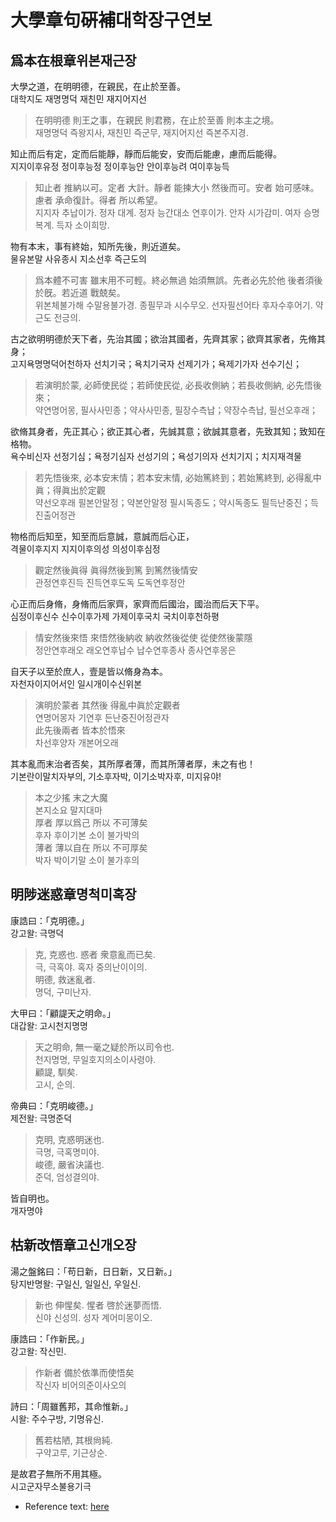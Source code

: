 # 大學章句硏補대학장구연보

## 爲本在根章위본재근장

大學之道，在明明德，在親民，在止於至善。  
대학지도 재명명덕 재친민 재지어지선  
> 在明明德 則王之事，在親民 則君務，在止於至善 則本主之境。  
> 재명명덕 즉왕지사, 재친민 즉군무, 재지어지선 즉본주지경.  

知止而后有定，定而后能靜，靜而后能安，安而后能慮，慮而后能得。  
지지이후유정 정이후능정 정이후능안 안이후능려 여이후능득  
> 知止者 推納以可。定者 大計。靜者 能揀大小 然後而可。安者 始可感味。慮者 承命復計。得者 所以希望。  
> 지지자 추납이가. 정자 대계. 정자 능간대소 연후이가. 안자 시가감미. 여자 승명복계. 득자 소이희망.  

物有本末，事有終始，知所先後，則近道矣。  
물유본말 사유종시 지소선후 즉근도의  
> 爲本體不可害 雖末用不可輕。終必無過 始須無誤。先者必先於他 後者須後於旣。若近道 戰兢矣。  
> 위본체불가해 수말용불가경. 종필무과 시수무오. 선자필선어타 후자수후어기. 약근도 전긍의.  

古之欲明明德於天下者，先治其國；欲治其國者，先齊其家；欲齊其家者，先脩其身；  
고지욕명명덕어천하자 선치기국；욕치기국자 선제기가；욕제기가자 선수기신；  
> 若演明於蒙, 必師使民從；若師使民從, 必長收側納；若長收側納, 必先悟後來；  
> 약연명어몽, 필사사민종；약사사민종, 필장수측납；약장수측납, 필선오후래；  

欲脩其身者，先正其心；欲正其心者，先誠其意；欲誠其意者，先致其知；致知在格物。  
욕수비신자 선정기심；욕정기심자 선성기의；욕성기의자 선치기지；치지재격물  
> 若先悟後來, 必本安末情；若本安末情, 必始篤終到；若始篤終到, 必得亂中眞；得眞出於定觀  
> 약선오후래 필본안말정；약본안말정 필시독종도；약시독종도 필득난중진；득진출어정관  

物格而后知至，知至而后意誠，意誠而后心正，  
격물이후지지 지지이후의성 의성이후심정  
> 觀定然後眞得 眞得然後到篤 到篤然後情安  
> 관정연후진득 진득연후도독 도독연후정안  

心正而后身脩，身脩而后家齊，家齊而后國治，國治而后天下平。  
심정이후신수 신수이후가제 가제이후국치 국치이후천하평  
> 情安然後來悟 來悟然後納收 納收然後從使 從使然後蒙隱  
> 정안연후래오 래오연후납수 납수연후종사 종사연후몽은  

自天子以至於庶人，壹是皆以脩身為本。  
자천자이지어서인 일시개이수신위본  
> 演明於蒙者 其然後 得亂中眞於定觀者  
> 연명어몽자 기연후 든난중진어정관자  
> 此先後兩者 皆本於悟來  
> 차선후양자 개본어오래  

其本亂而末治者否矣，其所厚者薄，而其所薄者厚，未之有也！  
기본란이말치자부의, 기소후자박, 이기소박자후, 미지유야!  
> 本之少搖 末之大魔  
> 본지소요 말지대마  
> 厚者 厚以爲己 所以 不可薄矣  
> 후자 후이기본 소이 불가박의  
> 薄者 薄以自在 所以 不可厚矣  
> 박자 박이기말 소이 불가후의  

## 明陟迷惑章명척미혹장

康誥曰：「克明德。」  
강고왈: 극명덕  
> 克, 克惑也. 惑者 衆意亂而已矣.  
> 극, 극혹야. 혹자 중의난이이의.  
> 明德, 救迷亂者.  
> 명덕, 구미난자.  

大甲曰：「顧諟天之明命。」  
대갑왈: 고시천지명명  
> 天之明命, 無一毫之疑於所以司令也.  
> 천지명명, 무일호지의소이사령야.  
> 顧諟, 馴矣.  
> 고시, 순의.  

帝典曰：「克明峻德。」  
제전왈: 극명준덕  
> 克明, 克惑明迷也.  
> 극명, 극혹명미야.  
> 峻德, 嚴省決議也.  
> 준덕, 엄성결의야.  

皆自明也。  
개자명야  

## 枯新改悟章고신개오장

湯之盤銘曰：「苟日新，日日新，又日新。」  
탕지반명왈: 구일신, 일일신, 우일신.  
> 新也 伸惺矣. 惺者 啓於迷夢而悟.  
> 신야 신성의. 성자 계어미몽이오.  

康誥曰：「作新民。」  
강고왈: 작신민.  
> 作新者 備於依準而使悟矣  
> 작신자 비어의준이사오의  

詩曰：「周雖舊邦，其命惟新。」  
시왈: 주수구방, 기명유신.  
> 舊若枯陋, 其根尙純.  
> 구약고루, 기근상순.  

是故君子無所不用其極。  
시고군자무소불용기극  

* Reference text: [here](https://ctext.org/si-shu-zhang-ju-ji-zhu/da-xue-zhang-ju1/zh)
